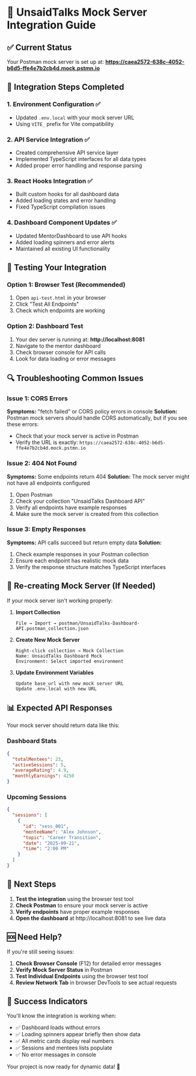 # 🚀 UnsaidTalks Mock Server Integration Guide

## ✅ Current Status

Your Postman mock server is set up at:
**https://caea2572-638c-4052-b6d5-ffe4e7b2cb4d.mock.pstmn.io**

## 🔧 Integration Steps Completed

### 1. Environment Configuration ✅
- Updated `.env.local` with your mock server URL
- Using `VITE_` prefix for Vite compatibility

### 2. API Service Integration ✅
- Created comprehensive API service layer
- Implemented TypeScript interfaces for all data types
- Added proper error handling and response parsing

### 3. React Hooks Integration ✅
- Built custom hooks for all dashboard data
- Added loading states and error handling
- Fixed TypeScript compilation issues

### 4. Dashboard Component Updates ✅
- Updated MentorDashboard to use API hooks
- Added loading spinners and error alerts
- Maintained all existing UI functionality

## 🧪 Testing Your Integration

### Option 1: Browser Test (Recommended)
1. Open `api-test.html` in your browser
2. Click "Test All Endpoints" 
3. Check which endpoints are working

### Option 2: Dashboard Test
1. Your dev server is running at: **http://localhost:8081**
2. Navigate to the mentor dashboard
3. Check browser console for API calls
4. Look for data loading or error messages

## 🔍 Troubleshooting Common Issues

### Issue 1: CORS Errors
**Symptoms:** "fetch failed" or CORS policy errors in console
**Solution:** Postman mock servers should handle CORS automatically, but if you see these errors:
- Check that your mock server is active in Postman
- Verify the URL is exactly: `https://caea2572-638c-4052-b6d5-ffe4e7b2cb4d.mock.pstmn.io`

### Issue 2: 404 Not Found
**Symptoms:** Some endpoints return 404
**Solution:** The mock server might not have all endpoints configured
1. Open Postman
2. Check your collection "UnsaidTalks Dashboard API"
3. Verify all endpoints have example responses
4. Make sure the mock server is created from this collection

### Issue 3: Empty Responses
**Symptoms:** API calls succeed but return empty data
**Solution:** 
1. Check example responses in your Postman collection
2. Ensure each endpoint has realistic mock data
3. Verify the response structure matches TypeScript interfaces

## 🔄 Re-creating Mock Server (If Needed)

If your mock server isn't working properly:

1. **Import Collection**
   ```
   File → Import → postman/UnsaidTalks-Dashboard-API.postman_collection.json
   ```

2. **Create New Mock Server**
   ```
   Right-click collection → Mock Collection
   Name: UnsaidTalks Dashboard Mock
   Environment: Select imported environment
   ```

3. **Update Environment Variables**
   ```
   Update base_url with new mock server URL
   Update .env.local with new URL
   ```

## 📊 Expected API Responses

Your mock server should return data like this:

### Dashboard Stats
```json
{
  "totalMentees": 23,
  "activeSessions": 5,
  "averageRating": 4.9,
  "monthlyEarnings": 4250
}
```

### Upcoming Sessions
```json
{
  "sessions": [
    {
      "id": "sess_001",
      "menteeName": "Alex Johnson",
      "topic": "Career Transition",
      "date": "2025-09-21",
      "time": "2:00 PM"
    }
  ]
}
```

## 🎯 Next Steps

1. **Test the integration** using the browser test tool
2. **Check Postman** to ensure your mock server is active
3. **Verify endpoints** have proper example responses
4. **Open the dashboard** at http://localhost:8081 to see live data

## 🆘 Need Help?

If you're still seeing issues:

1. **Check Browser Console** (F12) for detailed error messages
2. **Verify Mock Server Status** in Postman
3. **Test Individual Endpoints** using the browser test tool
4. **Review Network Tab** in browser DevTools to see actual requests

## 🌟 Success Indicators

You'll know the integration is working when:
- ✅ Dashboard loads without errors
- ✅ Loading spinners appear briefly then show data
- ✅ All metric cards display real numbers
- ✅ Sessions and mentees lists populate
- ✅ No error messages in console

Your project is now ready for dynamic data! 🎉